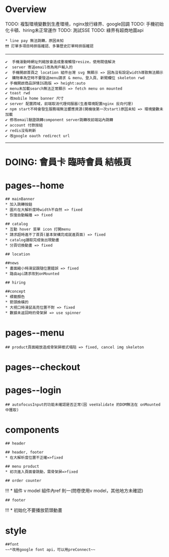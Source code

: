 # Overview
  TODO: 複製環境變數到生產環境，nginx放行綠界、google回調
  TODO: 手機初始化卡頓、hiring未正常運作
  TODO: 測試SSE
  TODO: 綠界有超商地圖api

    * line pay 無法跳轉，原因未知
    ❗❗❗ 訂單多項目時排版確認、多筆歷史訂單時排版確認
------------------------------------------------------------------------
    ✔️  手機滾動時網址列縮放會造成重複觸發resize，使用閥值解決
    ✔️  server 寄送email改為用戶輸入的
    ✔️  手機開啟首頁之 location 組件台灣 svg 無顯示 => 因為沒有設定width導致無法顯示
    ✔️  購物車為空時不要發送menu請求 & menu、登入頁、新聞欄位 skeleton rwd 
    ✔️ 手機開啟商品詳情IG跑版 => height:auto
    ✔️ menu未加載search無法正常顯示 => fetch menu on mounted
    ✔️ toast rwd
    ✔️ 改mobile home banner 尺寸
    ✔️ server 配置跨域，前端取消代理伺服器(生產環境配置nginx 反向代理)
    ✔️ npm start不時會發生服務端無法響應資源(開機後第一次start)原因未知 => 環境變數未加載
    ✔️ 修改email驗證跳轉component server跳轉改前端站內跳轉
    ✔️ account 付款按紐
    ✔️ redis沒有刷新
    ✔️ 改google oauth redirect url
------------------------------------------------------------------------
# DOING: 會員卡 臨時會員 結帳頁

# pages--home 
    ## mainBanner
    * 加入跳轉按鈕
    * 圖片在大解析度時width不自然 => fixed
    * 恢復自動輪播 => fixed

    ## catalog
    * 互動 hover 菜單 icon 打開menu
    * 請求超時進不了首頁(基本架構完成就進頁面) => fixed
    * catalog讀取完成後出現動畫
    * 分頁切換動畫 => fixed

    ## location

    ##news
    * 畫面縮小時滑鼠跟隨位置錯誤 => fixed
    * 路由api請求改到onMounted

    ## hiring

    ##concept
    * 標籤顏色
    * 箭頭換橫的
    * 大視口時滑鼠高亮位置不對 => fixed
    * 數據未返回時的骨架屏 => use spinner

# pages--menu
    ## product頁面縮放造成骨架屏樣式塌陷 => fixed, cancel img skeleton

# pages--checkout


# pages--login
    ## autofocusInput的功能未確認是否正常(因 veeValidate 的DOM無法在 onMounted 中獲取)

# components
    ## header

    ## header, footer
    * 在大解析度位置不正確=>fixed

    ## menu product
    * 初次進入頁面會跳動，需骨架屏=>fixed

    ## order counter
!!! * 組件 v model 組件內ref 則一(問卷使用v model，其他地方未確認)

    ## footer
!!! * 初始化不要播放箭頭動畫

# style
    ##font
    ~~*改用google font api，可以用preConnect~~

    